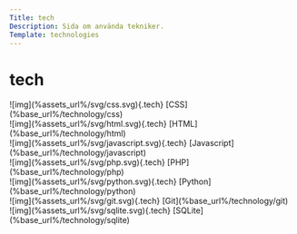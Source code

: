 ```yaml
---
Title: tech
Description: Sida om använda tekniker.
Template: technologies
---
```


# tech

<div class="box" markdown="1">
![img](%assets_url%/svg/css.svg){.tech}
[CSS](%base_url%/technology/css)
</div>

<div class="box wide2" markdown="1">
![img](%assets_url%/svg/html.svg){.tech}
[HTML](%base_url%/technology/html)
</div>

<div class="box wide2" markdown="1">
![img](%assets_url%/svg/javascript.svg){.tech}
[Javascript](%base_url%/technology/javascript)
</div>

<div class="box" markdown="1">
![img](%assets_url%/svg/php.svg){.tech}
[PHP](%base_url%/technology/php)
</div>

<div class="box wide3" markdown="1">
![img](%assets_url%/svg/python.svg){.tech}
[Python](%base_url%/technology/python)
</div>

<div class="box" markdown="1">
![img](%assets_url%/svg/git.svg){.tech}
[Git](%base_url%/technology/git)
</div>

<div class="box wide2" markdown="1">
![img](%assets_url%/svg/sqlite.svg){.tech}
[SQLite](%base_url%/technology/sqlite)
</div>
